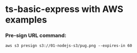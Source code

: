 # ts-basic-express with AWS examples

### Pre-sign URL command:

```shell
aws s3 presign s3://01-nodejs-s3/pug.png --expires-in 60
```

